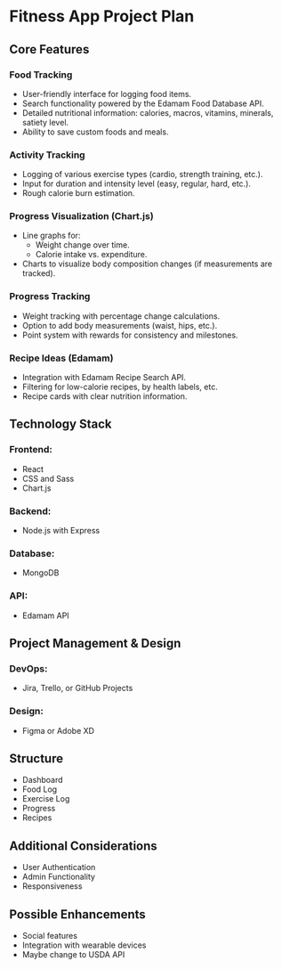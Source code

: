 # Fitness App Project Plan

## Core Features

### Food Tracking
- User-friendly interface for logging food items.
- Search functionality powered by the Edamam Food Database API.
- Detailed nutritional information: calories, macros, vitamins, minerals, satiety level.
- Ability to save custom foods and meals.

### Activity Tracking
- Logging of various exercise types (cardio, strength training, etc.).
- Input for duration and intensity level (easy, regular, hard, etc.).
- Rough calorie burn estimation.

### Progress Visualization (Chart.js)
- Line graphs for:
  - Weight change over time.
  - Calorie intake vs. expenditure.
- Charts to visualize body composition changes (if measurements are tracked).

### Progress Tracking
- Weight tracking with percentage change calculations.
- Option to add body measurements (waist, hips, etc.).
- Point system with rewards for consistency and milestones.

### Recipe Ideas (Edamam)
- Integration with Edamam Recipe Search API.
- Filtering for low-calorie recipes, by health labels, etc.
- Recipe cards with clear nutrition information.

## Technology Stack

### Frontend:
- React
- CSS and Sass
- Chart.js

### Backend:
- Node.js with Express

### Database:
- MongoDB

### API:
- Edamam API

## Project Management & Design

### DevOps:
- Jira, Trello, or GitHub Projects

### Design:
- Figma or Adobe XD

## Structure

- Dashboard
- Food Log
- Exercise Log
- Progress
- Recipes

## Additional Considerations

- User Authentication
- Admin Functionality
- Responsiveness

## Possible Enhancements

- Social features
- Integration with wearable devices
- Maybe change to USDA API